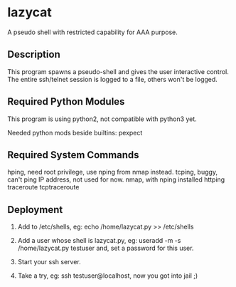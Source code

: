 lazycat
=======
A pseudo shell with restricted capability for AAA purpose.

Description
-----------
This program spawns a pseudo-shell and gives the user interactive control.
The entire ssh/telnet session is logged to a file, others won't be logged.

Required Python Modules
-----------------------
This program is using python2, not compatible with python3 yet.

Needed python mods beside builtins:
pexpect

Required System Commands
------------------------
hping, need root privilege, use nping from nmap instead.
tcping, buggy, can't ping IP address, not used for now.
nmap, with nping installed
httping
traceroute
tcptraceroute

Deployment
----------
1. Add to /etc/shells, eg: echo /home/lazycat.py >> /etc/shells

2. Add a user whose shell is lazycat.py, eg: useradd -m -s /home/lazycat.py testuser
and, set a password for this user.

3. Start your ssh server.

4. Take a try, eg: ssh testuser@localhost, now you got into jail ;)
